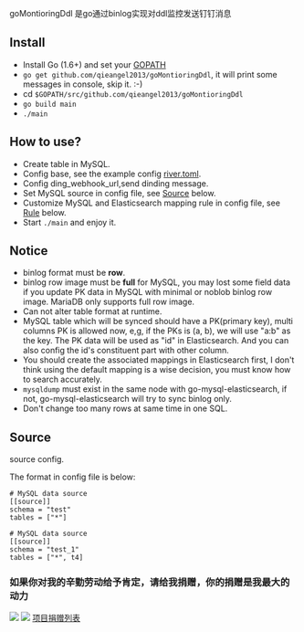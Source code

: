 goMontioringDdl 是go通过binlog实现对ddl监控发送钉钉消息

## Install

+ Install Go (1.6+) and set your [GOPATH](https://golang.org/doc/code.html#GOPATH)
+ `go get github.com/qieangel2013/goMontioringDdl`, it will print some messages in console, skip it. :-)
+ cd `$GOPATH/src/github.com/qieangel2013/goMontioringDdl`
+ `go build main`
+ `./main`

## How to use?

+ Create table in MySQL.
+ Config base, see the example config [river.toml](./etc/river.toml).
+ Config ding_webhook_url,send dinding message.
+ Set MySQL source in config file, see [Source](#source) below.
+ Customize MySQL and Elasticsearch mapping rule in config file, see [Rule](#rule) below.
+ Start `./main` and enjoy it.

## Notice

+ binlog format must be **row**.
+ binlog row image must be **full** for MySQL, you may lost some field data if you update PK data in MySQL with minimal or noblob binlog row image. MariaDB only supports full row image.
+ Can not alter table format at runtime.
+ MySQL table which will be synced should have a PK(primary key), multi columns PK is allowed now, e,g, if the PKs is (a, b), we will use "a:b" as the key. The PK data will be used as "id" in Elasticsearch. And you can also config the id's constituent part with other column.
+ You should create the associated mappings in Elasticsearch first, I don't think using the default mapping is a wise decision, you must know how to search accurately.
+ `mysqldump` must exist in the same node with go-mysql-elasticsearch, if not, go-mysql-elasticsearch will try to sync binlog only.
+ Don't change too many rows at same time in one SQL.

## Source

source config.

The format in config file is below:

```
# MySQL data source
[[source]]
schema = "test"
tables = ["*"]

# MySQL data source
[[source]]
schema = "test_1"
tables = ["*", t4]
```
### 如果你对我的辛勤劳动给予肯定，请给我捐赠，你的捐赠是我最大的动力
![](https://github.com/qieangel2013/zys/blob/master/public/images/pw.jpg)
![](https://github.com/qieangel2013/zys/blob/master/public/images/pay.png)
[项目捐赠列表](https://github.com/qieangel2013/zys/wiki/%E9%A1%B9%E7%9B%AE%E6%8D%90%E8%B5%A0)
